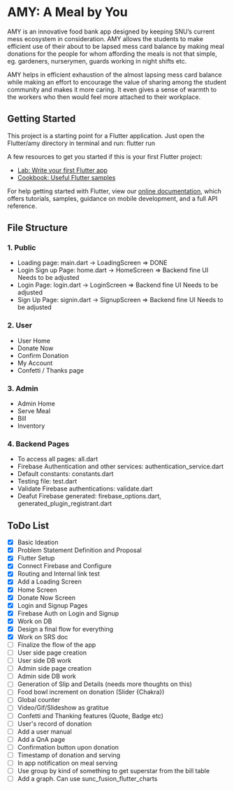 # AMY: A Meal by You

AMY is an innovative food bank app designed by keeping SNU’s current mess ecosystem in consideration. AMY allows the students to make efficient use of their about to be lapsed mess card balance by making meal donations for the people for whom affording the meals is not that simple, eg. gardeners, nurserymen, guards working in night shifts etc.

AMY helps in efficient exhaustion of the almost lapsing mess card balance while making an effort to encourage the value of sharing among the student community and makes it more caring. It even gives a sense of warmth to the workers who then would feel more attached to their workplace. 

## Getting Started

This project is a starting point for a Flutter application. Just open the Flutter/amy directory in terminal and run: flutter run

A few resources to get you started if this is your first Flutter project:

- [Lab: Write your first Flutter app](https://flutter.dev/docs/get-started/codelab)
- [Cookbook: Useful Flutter samples](https://flutter.dev/docs/cookbook)

For help getting started with Flutter, view our
[online documentation](https://flutter.dev/docs), which offers tutorials,
samples, guidance on mobile development, and a full API reference.

## File Structure
### 1. Public
* Loading page: main.dart -> LoadingScreen => DONE
* Login Sign up Page: home.dart -> HomeScreen => Backend fine UI Needs to be adjusted
* Login Page: login.dart -> LoginScreen => Backend fine UI Needs to be adjusted
* Sign Up Page: signin.dart -> SignupScreen => Backend fine UI Needs to be adjusted

### 2. User
* User Home
* Donate Now
* Confirm Donation
* My Account
* Confetti / Thanks page

### 3. Admin
* Admin Home
* Serve Meal
* Bill
* Inventory

### 4. Backend Pages
* To access all pages: all.dart
* Firebase Authentication and other services: authentication_service.dart
* Default constants: constants.dart
* Testing file: test.dart
* Validate Firebase authentications: validate.dart
* Deafut Firebase generated: firebase_options.dart, generated_plugin_registrant.dart

## ToDo List
- [X] Basic Ideation
- [X] Problem Statement Definition and Proposal
- [X] Flutter Setup
- [X] Connect Firebase and Configure
- [X] Routing and Internal link test
- [X] Add a Loading Screen
- [X] Home Screen
- [X] Donate Now Screen
- [X] Login and Signup Pages
- [X] Firebase Auth on Login and Signup
- [X] Work on DB
- [X] Design a final flow for everything
- [X] Work on SRS doc
- [ ] Finalize the flow of the app
- [ ] User side page creation
- [ ] User side DB work
- [ ] Admin side page creation
- [ ] Admin side DB work
- [ ] Generation of Slip and Details (needs more thoughts on this)
- [ ] Food bowl increment on donation (Slider {Chakra})
- [ ] Global counter
- [ ] Video/Gif/Slideshow as gratitue
- [ ] Confetti and Thanking features (Quote, Badge etc)
- [ ] User's record of donation
- [ ] Add a user manual
- [ ] Add a QnA page
- [ ] Confirmation button upon donation
- [ ] Timestamp of donation and serving 
- [ ] In app notification on meal serving
- [ ] Use group by kind of something to get superstar from the bill table
- [ ] Add a graph. Can use sunc_fusion_flutter_charts